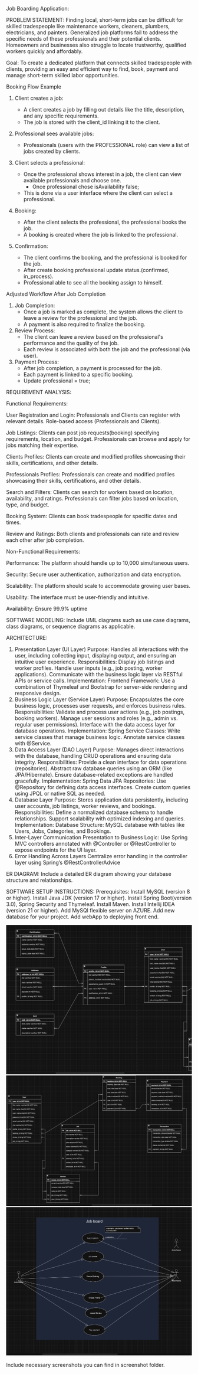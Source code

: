 Job Boarding Application:

PROBLEM STATEMENT:
Finding local, short-term jobs can be difficult for skilled tradespeople like maintenance workers, cleaners, plumbers, electricians, and painters.
Generalized job platforms fail to address the specific needs of these professionals and their potential clients. 
Homeowners and businesses also struggle to locate trustworthy, qualified workers quickly and affordably.

Goal:
To create a dedicated platform that connects skilled tradespeople with clients, providing an easy and efficient way to find, book, payment and manage short-term skilled labor opportunities.

Booking Flow Example
1. Client creates a job:
    * A client creates a job by filling out details like the title, description, and any specific requirements.
    * The job is stored with the client_id linking it to the client.
2. Professional sees available jobs:
    * Professionals (users with the PROFESSIONAL role) can view a list of jobs created by clients.
3. Client selects a professional:
    * Once the professional shows interest in a job, the client can view available professionals and choose one.
        * Once professional chose  isAvailability false;
    * This is done via a user interface where the client can select a professional.
4. Booking:
    * After the client selects the professional, the professional books the job.
    * A booking is created where the job is linked to the professional.

1. Confirmation:
    * The client confirms the booking, and the professional is booked for the job.
    * After create booking professional update status.(confirmed, in_process).
    * Professional able to see all the booking assign to himself.

Adjusted Workflow After Job Completion
1. Job Completion:
    * Once a job is marked as complete, the system allows the client to leave a review for the professional and the job.
    * A payment is also required to finalize the booking.
2. Review Process:
    * The client can leave a review based on the professional's performance and the quality of the job.
    * Each review is associated with both the job and the professional (via user).
3. Payment Process:
    * After job completion, a payment is processed for the job.
    * Each payment is linked to a specific booking.
    * Update professional = true;


REQUIREMENT ANALYSIS:

Functional Requirements:

User Registration and Login:
Professionals and Clients can register with relevant details.
Role-based access (Professionals and Clients).

Job Listings:
Clients can post job requests(booking) specifying requirements, location, and budget.
Professionals can browse and apply for jobs matching their expertise.

Clients Profiles:
Clients can create and modified profiles showcasing their skills, certifications, and other details.

Professionals Profiles:
Professionals can create and modified profiles showcasing their skills, certifications, and other details.

Search and Filters:
Clients can search for workers based on location, availability, and ratings.
Professionals can filter jobs based on location, type, and budget.

Booking System:
Clients can book tradespeople for specific dates and times.

Review and Ratings:
Both clients and professionals can rate and review each other after job completion.

Non-Functional Requirements:

Performance:
The platform should handle up to 10,000 simultaneous users.

Security:
Secure user authentication, authorization and data encryption.

Scalability:
The platform should scale to accommodate growing user bases.

Usability:
The interface must be user-friendly and intuitive.

Availability:
Ensure 99.9% uptime


SOFTWARE MODELING:
Include UML diagrams such as use case diagrams, class diagrams, or sequence diagrams as applicable.

ARCHITECTURE:
1. Presentation Layer (UI Layer)
    Purpose:
    Handles all interactions with the user, including collecting input, displaying output, and ensuring an intuitive user experience.
   Responsibilities:
    Display job listings and worker profiles.
    Handle user inputs (e.g., job posting, worker applications).
    Communicate with the business logic layer via RESTful APIs or service calls.
   Implementation:
    Frontend Framework: Use a combination of Thymeleaf and Bootstrap for server-side rendering and responsive design.
2. Business Logic Layer (Service Layer)
    Purpose:
    Encapsulates the core business logic, processes user requests, and enforces business rules.
   Responsibilities:
    Validate and process user actions (e.g., job postings, booking workers).
    Manage user sessions and roles (e.g., admin vs. regular user permissions).
    Interface with the data access layer for database operations.
   Implementation:
    Spring Service Classes:
     Write service classes that manage business logic.
     Annotate service classes with @Service.
3. Data Access Layer (DAO Layer)
    Purpose:
     Manages direct interactions with the database, handling CRUD operations and ensuring data integrity.
    Responsibilities:
     Provide a clean interface for data operations (repositories).
     Abstract raw database queries using an ORM (like JPA/Hibernate).
     Ensure database-related exceptions are handled gracefully.
    Implementation:
     Spring Data JPA Repositories:
      Use @Repository for defining data access interfaces.
      Create custom queries using JPQL or native SQL as needed.
4. Database Layer
    Purpose:
     Stores application data persistently, including user accounts, job listings, worker reviews, and bookings.
    Responsibilities:
     Define a normalized database schema to handle relationships.
     Support scalability with optimized indexing and queries.
    Implementation:
     Database Structure: MySQL database with tables like Users, Jobs, Categories, and Bookings.
5. Inter-Layer Communication
    Presentation to Business Logic:
     Use Spring MVC controllers annotated with @Controller or @RestController to expose endpoints for the UI layer.
6. Error Handling Across Layers
     Centralize error handling in the controller layer using Spring’s @RestControllerAdvice

ER DIAGRAM:
Include a detailed ER diagram showing your database structure and relationships.



SOFTWARE SETUP INSTRUCTIONS:
Prerequisites:
    Install MySQL (version 8 or higher).
    Install Java JDK (version 17 or higher).
    Install Spring Boot(version 3.0), Spring Security and Thymeleaf.
    Install Maven.
    Install Intellij IDEA (version 21 or higher).
    Add MySQl flexible server on AZURE.
    Add new database for your project.
    Add webApp to deploying front end.    

<img alt="Screenshot 2024-12-06 at 10.41.03 AM.png" src="src/main/resources/static/image/Screenshot 2024-12-06 at 10.41.03 AM.png"/>
<img alt="Screenshot 2024-12-06 at 10.41.30 AM.png" src="src/main/resources/static/image/Screenshot 2024-12-06 at 10.41.30 AM.png"/>
<img alt="Screenshot 2024-12-06 at 10.43.40 AM.png" src="src/main/resources/static/image/Screenshot 2024-12-06 at 10.43.40 AM.png"/>


Include necessary screenshots you can find in screenshot folder.
 


